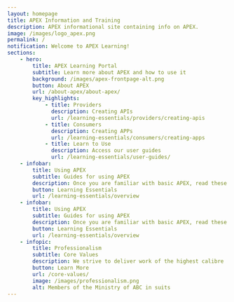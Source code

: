 ```yaml
---
layout: homepage
title: APEX Information and Training
description: APEX informational site containing info on APEX.
image: /images/logo_apex.png
permalink: /
notification: Welcome to APEX Learning!
sections:
    - hero:
        title: APEX Learning Portal
        subtitle: Learn more about APEX and how to use it
        background: /images/apex-frontpage-alt.png
        button: About APEX
        url: /about-apex/about-apex/
        key_highlights:
            - title: Providers
              description: Creating APIs
              url: /learning-essentials/providers/creating-apis
            - title: Consumers
              description: Creating APPs
              url: /learning-essentials/consumers/creating-apps
            - title: Learn to Use
              description: Access our user guides
              url: /learning-essentials/user-guides/
    - infobar:
        title: Using APEX
        subtitle: Guides for using APEX
        description: Once you are familiar with basic APEX, read these guides on advanced usage of APEX here.
        button: Learning Essentials
        url: /learning-essentials/overview
    - infobar:
        title: Using APEX
        subtitle: Guides for using APEX
        description: Once you are familiar with basic APEX, read these guides on advanced usage of APEX here.
        button: Learning Essentials
        url: /learning-essentials/overview
    - infopic:
        title: Professionalism
        subtitle: Core Values
        description: We strive to deliver work of the highest calibre
        button: Learn More
        url: /core-values/
        image: /images/professionalism.png
        alt: Members of the Ministry of ABC in suits
---
```


